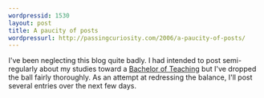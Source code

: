 ```yaml
---
wordpressid: 1530
layout: post
title: A paucity of posts
wordpressurl: http://passingcuriosity.com/2006/a-paucity-of-posts/
---
```

I've been neglecting this blog quite badly. I had intended to post semi-regularly about my studies toward a [Bachelor of Teaching](http://www.utas.edu.au/courses/E3H) but I've dropped the ball fairly thoroughly. As an attempt at redressing the balance, I'll post several entries over the next few days.

